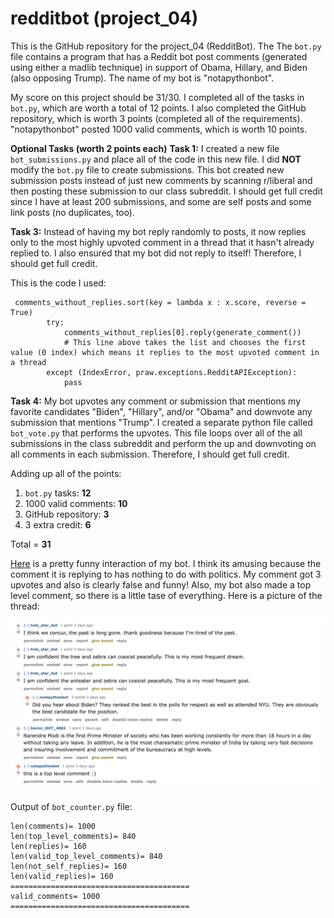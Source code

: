 # redditbot (project_04)
This is the GitHub repository for the project_04 (RedditBot). The The `bot.py` file contains a program that has a Reddit bot post comments (generated using either a madlib technique) in support of Obama, Hillary, and Biden (also opposing Trump). The name of my bot is "notapythonbot".

My score on this project should be 31/30. I completed all of the tasks in `bot.py`, which are worth a total of 12 points. I also completed the GitHub repository, which is worth 3 points (completed all of the requirements). "notapythonbot" posted 1000 valid comments, which is worth 10 points.


**Optional Tasks (worth 2 points each)**
**Task 1:** I created a new file `bot_submissions.py` and place all of the code in this new file. I did **NOT** modify the `bot.py` file to create submissions. This bot created new submission posts instead of just new comments by scanning r/liberal and then posting these submission to our class subreddit. I should get full credit since I have at least 200 submissions, and some are self posts and some link posts (no duplicates, too).

**Task 3:** Instead of having my bot reply randomly to posts, it now replies only to the most highly upvoted comment in a thread that it hasn't already replied to. I also ensured that my bot did not reply to itself! Therefore, I should get full credit.

This is the code I used:
```
 comments_without_replies.sort(key = lambda x : x.score, reverse = True)
        try:
            comments_without_replies[0].reply(generate_comment())
            # This line above takes the list and chooses the first value (0 index) which means it replies to the most upvoted comment in a thread
        except (IndexError, praw.exceptions.RedditAPIException):
            pass
```

**Task 4:** My bot upvotes any comment or submission that mentions my favorite candidates "Biden", "Hillary", and/or "Obama" and downvote any submission that mentions "Trump". I created a separate python file called `bot_vote.py` that performs the upvotes. This file loops over all of the all submissions in the class subreddit and perform the up and downvoting on all comments in each submission. Therefore, I should get full credit.

Adding up all of the points:
1. `bot.py` tasks: **12**
2. 1000 valid comments: **10**
3. GitHub repository: **3**
4. 3 extra credit: **6**

Total = **31** 

[Here](https://old.reddit.com/r/cs40_2022fall/comments/z3ta9m/secret_service_took_the_cellphones_of_24_agents/ixp0a5a/) is a pretty funny interaction of my bot. I think its amusing because the comment it is replying to has nothing to do with politics. My comment got 3 upvotes and also is clearly false and funny! Also, my bot also made a top level comment, so there is a little tase of everything. Here is a picture of the thread:

![Picture of the thread of my bot](RedditThread.png)

Output of `bot_counter.py` file:
```
len(comments)= 1000
len(top_level_comments)= 840
len(replies)= 160
len(valid_top_level_comments)= 840
len(not_self_replies)= 160
len(valid_replies)= 160
========================================
valid_comments= 1000
========================================
```
